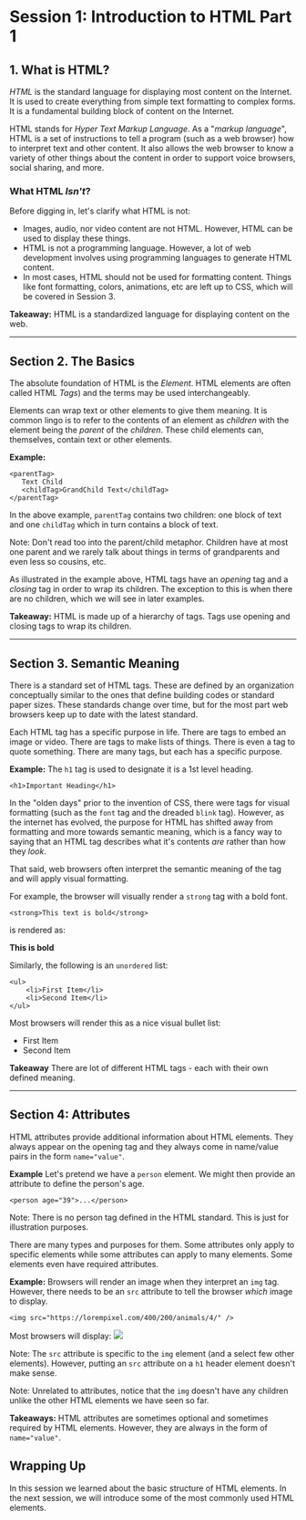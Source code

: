 # Session 1: Introduction to HTML Part 1

## 1. What is HTML?
*HTML* is the standard language for displaying most content on the Internet. It is used to create everything from simple text formatting to complex forms. It is a fundamental building block of content on the Internet. 

HTML stands for *Hyper Text Markup Language*. As a "*markup language*", HTML is a set of instructions to tell a program (such as a web browser) how to interpret text and other content. It also allows the web browser to know a variety of other things about the content in order to support voice browsers, social sharing, and more. 


### What HTML *Isn't*?
Before digging in, let's clarify what HTML is not:

- Images, audio, nor video content are not HTML. However, HTML can be used to display these things. 
- HTML is not a programming language. However, a lot of web development involves using programming languages to generate HTML content.
- In most cases, HTML should not be used for formatting content. Things like font formatting, colors, animations, etc are left up to CSS, which will be covered in Session 3.

**Takeaway:** HTML is a standardized language for displaying content on the web. 

---

## Section 2. The Basics
The absolute foundation of HTML is the *Element*. HTML elements are often called HTML *Tags*) and the terms may be used interchangeably.

Elements can wrap text or other elements to give them meaning. It is common lingo is to refer to the contents of an element as *children* with the element being the *parent* of the *children*. These child elements can, themselves, contain text or other elements. 

**Example:**
```
<parentTag>
   Text Child
   <childTag>GrandChild Text</childTag>
</parentTag>
```
In the above example, `parentTag` contains two children: one block of text and one `childTag` which in turn contains a block of text.


Note: Don't read too into the parent/child metaphor. Children have at most one parent and we rarely talk about things in terms of grandparents and even less so cousins, etc.

As illustrated in the example above, HTML tags have an *opening* tag and a *closing* tag in order to wrap its children. The exception to this is when there are no children, which we will see in later examples. 

**Takeaway:** HTML is made up of a hierarchy of tags. Tags use opening and closing tags to wrap its children.


---

## Section 3. Semantic Meaning
There is a standard set of HTML tags. These are defined by an organization conceptually similar to the ones that define building codes or standard paper sizes. These standards change over time, but for the most part web browsers keep up to date with the latest standard.

Each HTML tag has a specific purpose in life. There are tags to embed an image or video. There are tags to make lists of things. There is even a tag to quote something. There are many tags, but each has a specific purpose.


**Example:**
The `h1` tag is used to designate it is a 1st level heading.
```
<h1>Important Heading</h1>
```

In the "olden days" prior to the invention of CSS, there were tags for visual formatting (such as the `font` tag and the dreaded `blink` tag). However, as the internet has evolved, the purpose for HTML has shifted away from formatting and more towards semantic meaning, which is a fancy way to saying that an HTML tag describes what it's contents *are* rather than how they *look*. 

That said, web browsers often interpret the semantic meaning of the tag and will apply visual formatting. 

For example, the browser will visually render a `strong` tag with a bold font. 

```
<strong>This text is bold</strong>
```
is rendered as:

**This is bold**

Similarly, the following is an `unordered` list:
```
<ul>
    <li>First Item</li>
    <li>Second Item</li>
</ul>
```
Most browsers will render this as a nice visual bullet list:
* First Item
* Second Item


**Takeaway**
There are lot of different HTML tags - each with their own defined meaning.


---
## Section 4: Attributes
HTML attributes provide additional information about HTML elements. They always appear on the opening tag and they always come in name/value pairs in the form `name="value"`.


**Example**
Let's pretend we have a `person` element. We might then provide an attribute to define the person's age.
```
<person age="39">...</person>
```
Note: There is no person tag defined in the HTML standard. This is just for illustration purposes.

There are many types and purposes for them. Some attributes only apply to specific elements while some attributes can apply to many elements. Some elements even have required attributes.


**Example:**
Browsers will render an image when they interpret an `img` tag. However, there needs to be an `src` attribute to tell the browser *which* image to display.

```
<img src="https://lorempixel.com/400/200/animals/4/" />
```

Most browsers will display:
![](https://lorempixel.com/400/200/animals/4/)


Note: The `src` attribute is specific to the `img` element (and a select few other elements). However, putting an `src` attribute on a `h1` header element doesn't make sense. 

Note: Unrelated to attributes, notice that the `img` doesn't have any children unlike the other HTML elements we have seen so far.

**Takeaways:** HTML attributes are sometimes optional and sometimes required by HTML elements. However, they are always in the form of `name="value"`.


## Wrapping Up
In this session we learned about the basic structure of HTML elements. In the next session, we will introduce some of the most commonly used HTML elements.

